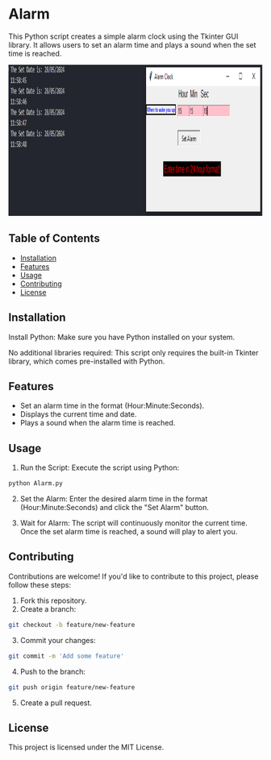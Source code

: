 # Alarm

This Python script creates a simple alarm clock using the Tkinter GUI library. It allows users to set an alarm time and plays a sound when the set time is reached.

<img src="Alarm clock.png" alt="Alarm" style="width: 900px; height: 300px">

## Table of Contents

- [Installation](#installation)
- [Features](#features)
- [Usage](#usage)
- [Contributing](#contributing)
- [License](#license)

## Installation

Install Python: Make sure you have Python installed on your system.

No additional libraries required: This script only requires the built-in Tkinter library, which comes pre-installed with Python.

## Features
<ul><li>Set an alarm time in the format (Hour:Minute:Seconds).</li>
<li>Displays the current time and date.</li>
<li>Plays a sound when the alarm time is reached.</li></ul>

## Usage

1. Run the Script: Execute the script using Python:
```bash
python Alarm.py
```
2. Set the Alarm: Enter the desired alarm time in the format (Hour:Minute:Seconds) and click the "Set Alarm" button.

3. Wait for Alarm: The script will continuously monitor the current time. Once the set alarm time is reached, a sound will play to alert you.

## Contributing
Contributions are welcome! If you'd like to contribute to this project, please follow these steps:

1. Fork this repository.
2. Create a branch:
```bash
git checkout -b feature/new-feature
```
3. Commit your changes:
```bash
git commit -m 'Add some feature'
```
4. Push to the branch:
```bash
git push origin feature/new-feature
```
5. Create a pull request.

## License
This project is licensed under the MIT License.
